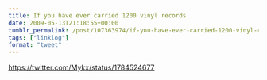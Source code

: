 ```yaml
---
title: If you have ever carried 1200 vinyl records
date: 2009-05-13T21:18:55+00:00
tumblr_permalink: /post/107363974/if-you-have-ever-carried-1200-vinyl-records-up-to
tags: ["linklog"]
format: "tweet"
---
```


https://twitter.com/Mykx/status/1784524677
